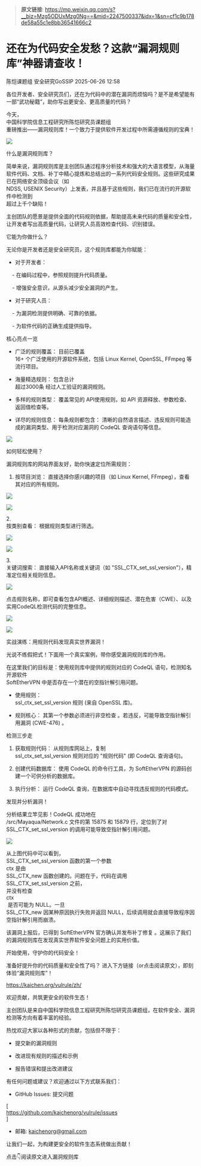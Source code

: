> **原文链接**: https://mp.weixin.qq.com/s?__biz=Mzg5ODUxMzg0Ng==&mid=2247500337&idx=1&sn=cf1c9b178de58a55c1e8bb36541666c2

#  还在为代码安全发愁？这款“漏洞规则库”神器请查收！  
陈恺课题组  安全研究GoSSIP   2025-06-26 12:58  
  
各位开发者、安全研究员们，还在为代码中的潜在漏洞而烦恼吗？是不是希望能有一部“武功秘籍”，助你写出更安全、更高质量的代码？  
  
今天，  
中国科学院信息工程研究所陈恺研究员课题组  
重磅推出——漏洞规则库！一个致力于提供软件开发过程中所需遵循规则的宝典！  
  
![](https://mmbiz.qpic.cn/sz_mmbiz_png/uicdfzKrO21Et00BV7DmlEQfvzea63uTlhZoqk7XPObOgI8Eahum4cK6miardswxEESf4S0HPwPIZV4BG3F9ianVA/640?wx_fmt=png&from=appmsg "")  
  
什么是漏洞规则库？  
  
简单来说，漏洞规则库是主创团队通过程序分析技术和强大的大语言模型，从海量软件代码、文档、补丁中精心提炼和总结出的一系列代码安全规则。这些研究成果已在网络安全顶级会议（如   
NDSS, USENIX Security）上发表，并且基于这些规则，我们已在流行的开源软件中检测到  
超过上千个缺陷！  
  
主创团队的愿景是提供全面的代码规则依据，帮助提高未来代码的质量和安全性，让开发者写出高质量代码，让研究人员高效检查代码、识别错误。  
  
它能为你做什么？  
  
无论你是开发者还是安全研究员，这个规则库都能为你赋能：  
- 对于开发者：  
  
    - 在编码过程中，参照规则提升代码质量。  
  
    - 增强安全意识，从源头减少安全漏洞的产生。  
- 对于研究人员：  
  
    - 为漏洞检测提供明确、可靠的依据。  
  
    - 为软件代码的正确生成提供指导。  
  
核心亮点一览  
- 广泛的规则覆盖： 目前已覆盖   
16+ 个广泛使用的开源软件系统，包括 Linux Kernel, OpenSSL, FFmpeg 等流行项目。  
  
- 海量精选规则： 包含总计   
超过3000条 经过人工验证的漏洞规则。  
  
- 多样的规则类型： 覆盖常见的 API使用规则，如 API 资源释放、参数检查、返回值检查等。  
  
- 详尽的规则信息： 每条规则都包含： 清晰的自然语言描述、违反规则可能造成的漏洞类型、用于检测对应漏洞的 CodeQL 查询语句等信息。  
  
![](https://mmbiz.qpic.cn/sz_mmbiz_png/uicdfzKrO21Et00BV7DmlEQfvzea63uTl9WlibkEFYtL3e9qlCBFmLQvxPWPzO6y6oOLQnoEB204CBHEPnXDzx0A/640?wx_fmt=png&from=appmsg "")  
  
如何轻松使用？  
  
漏洞规则库的网站界面友好，助你快速定位所需规则：  
1. 按项目浏览： 直接选择你感兴趣的项目（如 Linux Kernel, FFmpeg），查看其对应的所有规则。  
  
![](https://mmbiz.qpic.cn/sz_mmbiz_png/uicdfzKrO21Et00BV7DmlEQfvzea63uTlHIwkv46ycdBqic5zIcX3k4fW5gjKmAabRRt2nrr02UNlibO0f0s9GQ4Q/640?wx_fmt=png&from=appmsg "")  
  
![](https://mmbiz.qpic.cn/sz_mmbiz_png/uicdfzKrO21Et00BV7DmlEQfvzea63uTlDUsopkfhqAaFn4N4guGKXeHlWzPuMP6QH8icXXgiaFrAjyFj1loPedpA/640?wx_fmt=png&from=appmsg "")  
  
2.   
按类别查看： 根据规则类型进行筛选。  
  
![](https://mmbiz.qpic.cn/sz_mmbiz_png/uicdfzKrO21Et00BV7DmlEQfvzea63uTlYBtWXFVvHgeOibtkLQ3b2yp5ccSBKBDv21XY8BLN29iavY2J14a7TqPQ/640?wx_fmt=png&from=appmsg "")  
  
![](https://mmbiz.qpic.cn/sz_mmbiz_png/uicdfzKrO21Et00BV7DmlEQfvzea63uTlFcExuRibeHtaJwQTJf21lLiaTWnRX0UWK91qqXgYz4M9nBv1jSBwhZjg/640?wx_fmt=png&from=appmsg "")  
  
3.   
关键词搜索： 直接输入API名称或关键词（如 "SSL_CTX_set_ssl_version"），精准定位相关规则信息。  
  
![](https://mmbiz.qpic.cn/sz_mmbiz_png/uicdfzKrO21Et00BV7DmlEQfvzea63uTlWqUEX5QMJ6RmWXQrs7WRx87PJt1pUWxDdB8KhcicVKFwSLmtvEGALcQ/640?wx_fmt=png&from=appmsg "")  
  
点击规则名称，即可查看包含API概述、详细规则描述、潜在危害（CWE）、以及实用CodeQL检测代码的完整信息。  
  
![](https://mmbiz.qpic.cn/sz_mmbiz_png/uicdfzKrO21Et00BV7DmlEQfvzea63uTlW2GvJmicWibJAUJCEoo3KvEniaKZokBWibibIC0lBicfdMmswyaJvs6TYaBA/640?wx_fmt=png&from=appmsg "")  
  
![](https://mmbiz.qpic.cn/sz_mmbiz_png/uicdfzKrO21Et00BV7DmlEQfvzea63uTl1KWoTFhMO6ia52xRXSOiaGwiaR5KibbMDBHVgrmG3VYpiciasFAy7eC1Mssg/640?wx_fmt=png&from=appmsg "")  
  
实战演练：用规则代码发现真实世界漏洞！  
  
光说不练假把式！下面用一个真实案例，带你感受漏洞规则库的作用。  
  
在这里我们的目标是：使用规则库中提供的规则对应的 CodeQL 语句，检测知名开源软件   
SoftEtherVPN 中是否存在一个潜在的空指针解引用问题。  
- 使用规则：   
ssl_ctx_set_ssl_version 规则 (来自 OpenSSL 库)。  
  
- 规则核心： 其第一个参数必须进行非空检查 。若违反，可能导致空指针解引用漏洞 (CWE-476) 。  
  
检测三步走  
1. 获取规则代码： 从规则库网站上，复制   
ssl_ctx_set_ssl_version 规则对应的 "规则代码" (即 CodeQL 查询语句)。  
  
1. 创建代码数据库： 使用 CodeQL 的命令行工具，为 SoftEtherVPN 的源码创建一个可供分析的数据库。  
  
1. 执行分析： 运行 CodeQL 查询，在数据库中自动寻找违反规则的代码模式。  
  
发现并分析漏洞！  
  
分析结果立竿见影！CodeQL 成功地在   
/src/Mayaqua/Network.c 文件的第 15875 和 15879 行，定位到了对   
SSL_CTX_set_ssl_version 的调用可能导致空指针解引用问题。  
  
![](https://mmbiz.qpic.cn/sz_mmbiz_png/uicdfzKrO21Et00BV7DmlEQfvzea63uTl0fghb7F11jUblhB5u1LFMtOJY5NkB85gwynw0FRCQialma17micf5Y4A/640?wx_fmt=png&from=appmsg "")  
  
从上图代码中可以看到，  
SSL_CTX_set_ssl_version 函数的第一个参数   
ctx 是由   
SSL_CTX_new 函数创建的。问题在于，代码在调用   
SSL_CTX_set_ssl_version 之前，  
并没有检查   
ctx  
 是否可能为 NULL。一旦   
SSL_CTX_new 因某种原因执行失败并返回 NULL，后续调用就会直接导致程序因空指针解引用而崩溃。  
  
该漏洞上报后，已得到 SoftEtherVPN 官方确认并发布补丁修复 。这展示了我们的漏洞规则库在发现真实世界软件安全问题上的实用价值。  
  
开始使用，守护你的代码安全！  
  
准备好提升你的代码质量和安全性了吗？ 进入下方链接（or点击阅读原文），即刻体验“漏洞规则库”！  
  
https://kaichen.org/vulrule/zh/  
  
  
  
欢迎贡献，共筑更安全的软件生态！  
  
主创团队是来自中国科学院信息工程研究所陈恺研究员课题组，在软件安全、漏洞检测等方向有着丰富的经验。  
  
热忱欢迎大家以各种形式的贡献，包括但不限于：  
- 提交新的漏洞规则   
  
- 改进现有规则的描述和示例   
  
- 报告错误和提出改进建议   
  
有任何问题或建议？欢迎通过以下方式联系我们：  
- GitHub Issues: 提交问题  
  
[  
https://github.com/kaichenorg/vulrule/issues  
]  
  
- 邮箱: kaichenorg@gmail.com   
  
让我们一起，为构建更安全的软件生态系统做出贡献！  
  
  
点击👇阅读原文进入漏洞规则库  
  
